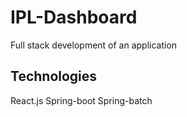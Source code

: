 # IPL-Dashboard

Full stack development of an application 

## Technologies

React.js
Spring-boot
Spring-batch
